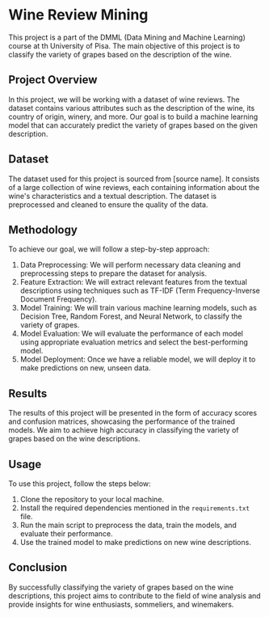 # Wine Review Mining

This project is a part of the DMML (Data Mining and Machine Learning) course at th University of Pisa. The main objective of this project is to classify the variety of grapes based on the description of the wine.

## Project Overview
In this project, we will be working with a dataset of wine reviews. The dataset contains various attributes such as the description of the wine, its country of origin, winery, and more. Our goal is to build a machine learning model that can accurately predict the variety of grapes based on the given description.

## Dataset
The dataset used for this project is sourced from [source name]. It consists of a large collection of wine reviews, each containing information about the wine's characteristics and a textual description. The dataset is preprocessed and cleaned to ensure the quality of the data.

## Methodology
To achieve our goal, we will follow a step-by-step approach:

1. Data Preprocessing: We will perform necessary data cleaning and preprocessing steps to prepare the dataset for analysis.
2. Feature Extraction: We will extract relevant features from the textual descriptions using techniques such as TF-IDF (Term Frequency-Inverse Document Frequency).
3. Model Training: We will train various machine learning models, such as Decision Tree, Random Forest, and Neural Network, to classify the variety of grapes.
4. Model Evaluation: We will evaluate the performance of each model using appropriate evaluation metrics and select the best-performing model.
5. Model Deployment: Once we have a reliable model, we will deploy it to make predictions on new, unseen data.

## Results
The results of this project will be presented in the form of accuracy scores and confusion matrices, showcasing the performance of the trained models. We aim to achieve high accuracy in classifying the variety of grapes based on the wine descriptions.

## Usage
To use this project, follow the steps below:

1. Clone the repository to your local machine.
2. Install the required dependencies mentioned in the `requirements.txt` file.
3. Run the main script to preprocess the data, train the models, and evaluate their performance.
4. Use the trained model to make predictions on new wine descriptions.

## Conclusion
By successfully classifying the variety of grapes based on the wine descriptions, this project aims to contribute to the field of wine analysis and provide insights for wine enthusiasts, sommeliers, and winemakers.
